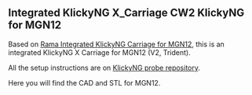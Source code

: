 ## Integrated KlickyNG X_Carriage CW2 KlickyNG for MGN12 

Based on [Rama Integrated KlickyNG Carriage for MGN12](../Rama/), this is an integrated KlickyNG X Carriage for MGN12 (V2, Trident).

All the setup instructions are on [KlickyNG probe repository](../../../../../Probes\KlickyNG).

Here you will find the CAD and STL for MGN12.